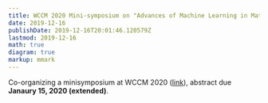 ```yaml
---
title: WCCM 2020 Mini-symposium on "Advances of Machine Learning in Material Design, Modeling and Processing"
date: 2019-12-16
publishDate: 2019-12-16T20:01:46.120579Z
lastmod: 2019-12-16
math: true
diagram: true
markup: mmark
---
```


Co-organizing a minisymposium at WCCM 2020 ([link](https://imechanica.org/node/23823)), abstract due **Janaury 15, 2020 (extended)**.

